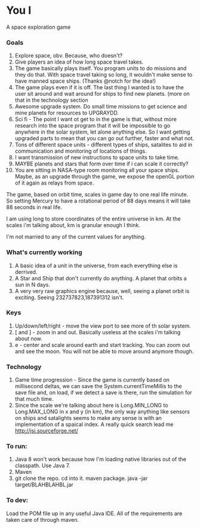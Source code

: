 # You I
A space exploration game

### Goals 
1. Explore space, obv. Because, who doesn't?
2. Give players an idea of how long space travel takes.
3. The game basically plays itself. You program units to do missions and they do that. With space travel taking so long, it wouldn't make sense to have manned space ships. (Thanks @notch for the idea!)
4. The game plays even if it is off. The last thing I wanted is to have the user sit around and wait around for ships to find new planets. (more on that in the technology section
5. Awesome upgrade system. Do small time missions to get science and mine planets for resources to UPGRAYDD.
6. Sci fi - The point I want ot get to in the game is that, without more research into the space program that it will be impossible to go anywhere in the solar system, let alone anything else. So I want getting upgraded parts to mean that you can go out further, faster and what not.
7. Tons of different space units - different types of ships, satalites to aid in communication and monitoring of locations of things. 
8. I want transmission of new instructions to space units to take time.
9. MAYBE planets and stars that form over time if i can scale it correctly?
10. You are sitting in NASA-type room monitoring all your space ships. Maybe, as an upgrade through the game, we expose the openGL portion of it again as relays from space.

The game, based on orbit time, scales in game day to one real life minute. So setting Mercury to have a rotational period of 88 days means it will take 88 seconds in real life.

I am using long to store coordinates of the entire universe in km. At the scales i'm talking about, km is granular enough I think.

I'm not married to any of the current values for anything.

### What's currently working
1. A basic idea of a unit in the universe, from each everything else is derrived.
2. A Star and Ship that don't currently do anything. A planet that orbits a sun in N days.
3. A very very raw graphics engine because, well, seeing a planet orbit is exciting. Seeing 232737823,187391312 isn't.


### Keys
1. Up/down/left/right - move the view port to see more of th solar system.
2. [ and ] - zoom in and out. Basically useless at the scales i'm talking about now.
3. e - center and scale around earth and start tracking. You can zoom out and see the moon. You will not be able to move around anymore though.


### Technology
1. Game time progression - Since the game is currently based on millisecond deltas, we can save the System.currentTimeMillis to the save file and, on load, if we detect a save is there, run the simulation for that much time.
2. Since the scale we're talking about here is Long.MIN_LONG to Long.MAX_LONG in x and y (in km), the only way anything like sensors on ships and satalights seems to make any sense is with an implementation of a spaical index. A really quick search lead me http://jsi.sourceforge.net/


### To run:
1. Java 8 won't work because how I'm loading native libraries out of the classpath. Use Java 7.
2. Maven
3. git clone the repo. cd into it. maven package. java -jar target/BLAHBLAHBL.jar

### To dev:
Load the POM file up in any useful Java IDE. All of the requirements are taken care of through maven.
